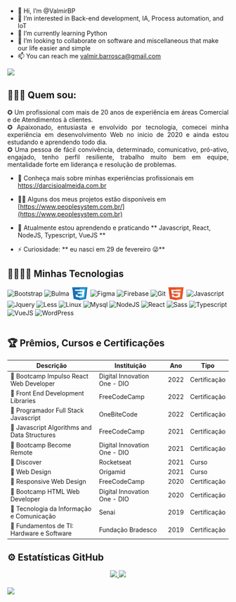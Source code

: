 - 👋 Hi, I’m @ValmirBP
- 👀 I’m interested in Back-end development, IA, Process automation, and IoT
- 🌱 I’m currently learning Python
- 💞️ I’m looking to collaborate on software and miscellaneous that make our life easier and simple
- 📫 You can reach me valmir.barrosca@gmail.com

![](https://komarev.com/ghpvc/?username=ValmirBP)


## 🧑🏽‍💻 Quem sou:
<div>
  <p align="justify">
    ✪ Um profissional com mais de 20 anos de experiência em áreas Comercial e de Atendimentos à clientes. <br>
    ✪ Apaixonado, entusiasta e envolvido por tecnologia, comecei minha experiência em desenvolvimento Web no inicio de 2020
    e ainda estou estudando e aprendendo todo dia. <br>
    ✪ Uma pessoa de fácil convivência, determinado, comunicativo, pró-ativo, engajado, tenho perfil resiliente, trabalho
    muito bem em equipe, mentalidade forte em liderança e resolução de problemas.
  </p>

- 🔭 Conheça mais sobre minhas experiências profissionais em https://darcisioalmeida.com.br

- 👨‍💻 Alguns dos meus projetos estão disponíveis em [https://www.peoplesystem.com.br/](https://www.peoplesystem.com.br)

- 🌱 Atualmente estou aprendendo e praticando ** Javascript, React, NodeJS, Typescript, VueJS **

- ⚡ Curiosidade: ** eu nasci em 29 de fevereiro 😜**



## 👨🏽‍💻🚀 Minhas Tecnologias

<div style="display: inline_block">
  <img align="center" title="Bootstrap" alt="Bootstrap" height="30" width="40" src="https://cdn.jsdelivr.net/gh/devicons/devicon/icons/bootstrap/bootstrap-original.svg">
  <img align="center" title="Bulma" alt="Bulma" height="30" width="40" src="https://cdn.jsdelivr.net/gh/devicons/devicon/icons/bulma/bulma-plain.svg">
  <img align="center" title="CSS3" alt="CSS" height="30" width="40" src="https://raw.githubusercontent.com/devicons/devicon/master/icons/css3/css3-original.svg">
  <img align="center" title="Figma" alt="Figma" height="30" width="40" src="https://cdn.jsdelivr.net/gh/devicons/devicon/icons/figma/figma-original.svg">
  <img align="center" title="Firebase" alt="Firebase" height="30" width="40" src="https://cdn.jsdelivr.net/gh/devicons/devicon/icons/firebase/firebase-plain.svg">
  <img align="center" title="Git" alt="Git" height="30" width="40" src="https://cdn.jsdelivr.net/gh/devicons/devicon/icons/git/git-original.svg">
  <img align="center" title="HTML5" alt="HTML" height="30" width="40" src="https://raw.githubusercontent.com/devicons/devicon/master/icons/html5/html5-original.svg">
  <img align="center" title="Javascript" alt="Javascript" height="30" width="40" src="https://cdn.jsdelivr.net/gh/devicons/devicon/icons/javascript/javascript-original.svg">
  <img align="center" title="Jquery" alt="Jquery" height="30" width="40" src="https://cdn.jsdelivr.net/gh/devicons/devicon/icons/jquery/jquery-original.svg">
  <img align="center" title="Less" alt="Less" height="30" width="40" src="https://cdn.jsdelivr.net/gh/devicons/devicon/icons/less/less-plain-wordmark.svg">
  <img align="center" title="Linux" alt="Linux" height="30" width="40" src="https://cdn.jsdelivr.net/gh/devicons/devicon/icons/linux/linux-original.svg">
  <img align="center" title="Mysql" alt="Mysql" height="30" width="40" src="https://cdn.jsdelivr.net/gh/devicons/devicon/icons/mysql/mysql-original.svg">
  <img align="center" title="NodeJS" alt="NodeJS" height="30" width="40" src="https://cdn.jsdelivr.net/gh/devicons/devicon/icons/nodejs/nodejs-original.svg">
  <img align="center" title="React" alt="React" height="30" width="40" src="https://cdn.jsdelivr.net/gh/devicons/devicon/icons/react/react-original.svg">
  <img align="center" title="Sass" alt="Sass" height="30" width="40" src="https://cdn.jsdelivr.net/gh/devicons/devicon/icons/sass/sass-original.svg">
  <img align="center" title="Typescript" alt="Typescript" height="30" width="40" src="https://cdn.jsdelivr.net/gh/devicons/devicon/icons/typescript/typescript-original.svg">
  <img align="center" title="VueJS" alt="VueJS" height="30" width="40" src="https://cdn.jsdelivr.net/gh/devicons/devicon/icons/vuejs/vuejs-original.svg">
  <img align="center" title="WordPress" alt="WordPress" height="30" width="40" src="https://cdn.jsdelivr.net/gh/devicons/devicon/icons/wordpress/wordpress-original.svg" />
</div><br>

## 🏆 Prêmios, Cursos e Certificações

Descrição   | Instituição   | Ano | Tipo
--------- | --------- | ------ | ------
🏅 Bootcamp Impulso React Web Developer | Digital Innovation One - DIO | 2022 | Certificação
🏅 Front End Development Libraries | FreeCodeCamp | 2022 | Certificação
🏅 Programador Full Stack Javascript | OneBiteCode | 2022 | Certificação
🏅 Javascript Algorithms and Data Structures | FreeCodeCamp | 2021 | Certificação
🏅 Bootcamp Become Remote | Digital Innovation One - DIO | 2021 | Certificação
🏅 Discover | Rocketseat | 2021 | Curso
🏅 Web Design | Origamid | 2021 | Curso
🏅 Responsive Web Design | FreeCodeCamp | 2020 | Certificação
🏅 Bootcamp HTML Web Developer | Digital Innovation One - DIO | 2020 | Certificação
🏅 Tecnologia da Informação e Comunicação | Senai | 2019 | Certificação
🏅 Fundamentos de TI: Hardware e Software | Fundação Bradesco | 2019 | Certificação




## ⚙️ Estatísticas GitHub

<div align="center">
  <a href="https://github.com/darcisioalmeida">
  <img height="170em" src="https://github-readme-stats.vercel.app/api?username=darcisioalmeida&show_icons=true&theme=dark&include_all_commits=true&count_private=true">
  <img height="170em" src="https://github-readme-stats.vercel.app/api/top-langs/?username=darcisioalmeida&layout=compact&langs_count=7&theme=dark">
</div><br>

<img align="center" src="https://img.shields.io/static/v1?label=DEV&message=Darcisio Almeida&color=7159c1&style=for-the-badge&logo=ghost"/>

<!--
**DarcisioAlmeida/darcisioalmeida** is a ✨ _special_ ✨ repository because its `README.md` (this file) appears on your GitHub profile.

Here are some ideas to get you started:

- 🔭 I’m currently working on ...
- 🌱 I’m currently learning ...
- 👯 I’m looking to collaborate on ...
- 🤔 I’m looking for help with ...
- 🤔 I’m looking for help for my personal development
- 💬 Ask me about ...
- 📫 How to reach me: ...
- 😄 Pronouns: ...
- ⚡ Fun fact: ...
-->
